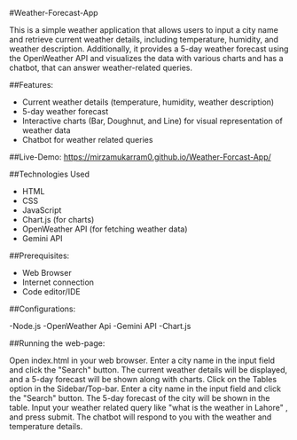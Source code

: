 #Weather-Forecast-App

This is a simple weather application that allows users to input a city name and retrieve current weather details, including temperature, humidity, and weather description. Additionally, it provides a 5-day weather forecast using the OpenWeather API and visualizes the data with various charts and has a chatbot, that can answer weather-related queries.

##Features:

- Current weather details (temperature, humidity, weather description)
- 5-day weather forecast
- Interactive charts (Bar, Doughnut, and Line) for visual representation of weather data
- Chatbot for weather related queries

##Live-Demo: https://mirzamukarram0.github.io/Weather-Forcast-App/

##Technologies Used

- HTML
- CSS
- JavaScript
- Chart.js (for charts)
- OpenWeather API (for fetching weather data)
- Gemini API

##Prerequisites:

- Web Browser
- Internet connection
- Code editor/IDE


##Configurations:

-Node.js
-OpenWeather Api
-Gemini API
-Chart.js

##Running the web-page:

Open index.html in your web browser.
Enter a city name in the input field and click the "Search" button.
The current weather details will be displayed, and a 5-day forecast will be shown along with charts.
Click on the Tables option in the Sidebar/Top-bar.
Enter a city name in the input field and click the "Search" button.
The 5-day forecast of the city will be shown in the table.
Input your weather related query like "what is the weather in Lahore" , and press submit. The chatbot will respond to you with the weather and temperature details.





